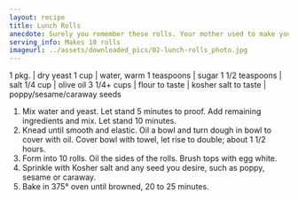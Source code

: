 ```yaml
---
layout: recipe
title: Lunch Rolls
anecdote: Surely you remember these rolls. Your mother used to make your sandwiches with them.
serving_info: Makes 10 rolls
imageurl: ../assets/downloaded_pics/02-lunch-rolls_photo.jpg
---
```

<!-- Ingredients -->

1 pkg. | dry yeast
1 cup | water, warm
1 teaspoons | sugar
1 1/2 teaspoons | salt
1/4 cup | olive oil
3 1/4+ cups | flour
to taste | kosher salt
to taste | poppy/sesame/caraway seeds

<!-- split -->
<!-- Steps -->
1. Mix water and yeast. Let stand 5 minutes to proof. Add remaining ingredients and  mix. Let stand 10 minutes.
2. Knead until smooth and elastic. Oil a bowl and turn dough in bowl to cover with oil.  Cover bowl with towel, let rise to double; about 1 1/2 hours.
3. Form into 10 rolls. Oil the sides of the rolls. Brush tops with egg white.
4. Sprinkle with Kosher salt and any seed you desire, such as poppy, sesame or caraway.
5. Bake in 375° oven until browned, 20 to 25 minutes.
